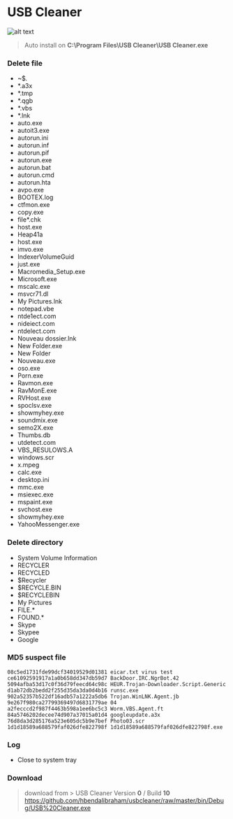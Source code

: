 # USB Cleaner

![alt text](https://github.com/hbendalibraham/usbcleaner/raw/master/screenshot/Capture.PNG "Logo Title Text 1")


> Auto install on **C:\Program Files\USB Cleaner\USB Cleaner.exe**



### Delete file
* ~$*.*
* *.a3x
* *.tmp
* *.qgb
* *.vbs
* *.lnk
* auto.exe
* autoit3.exe
* autorun.ini
* autorun.inf
* autorun.pif
* autorun.exe
* autorun.bat
* autorun.cmd
* autorun.hta
* avpo.exe
* BOOTEX.log
* ctfmon.exe
* copy.exe
* file*.chk
* host.exe
* Heap41a
* host.exe
* imvo.exe
* IndexerVolumeGuid
* just.exe
* Macromedia_Setup.exe
* Microsoft.exe
* mscalc.exe
* msvcr71.dl
* My Pictures.lnk
* notepad.vbe
* ntde1ect.com
* nideiect.com
* ntdelect.com
* Nouveau dossier.lnk
* New Folder.exe
* New Folder
* Nouveau.exe
* oso.exe
* Porn.exe
* Ravmon.exe
* RavMonE.exe
* RVHost.exe
* spoclsv.exe
* showmyhey.exe
* soundmix.exe
* semo2X.exe
* Thumbs.db
* utdetect.com
* VBS_RESULOWS.A
* windows.scr
* x.mpeg
* calc.exe
* desktop.ini
* mmc.exe
* msiexec.exe
* mspaint.exe
* svchost.exe
* showmyhey.exe
* YahooMessenger.exe

### Delete directory
* System Volume Information
* RECYCLER
* RECYCLED
* $Recycler
* $RECYCLE.BIN
* $RECYCLEBIN
* My Pictures
* FILE.*
* FOUND.*
* Skype
* Skypee
* Google

### MD5 suspect file 
```  
08c5ed1731fde99dcf34019529d01381 eicar.txt virus test  
ce61092591917a1a0b658dd347db59d7 BackDoor.IRC.NgrBot.42  
5094afba53d17c0f36d79feecd64c98c HEUR.Trojan-Downloader.Script.Generic  
d1ab72db2bedd2f255d35da3da0d4b16 runsc.exe  
902a52357b522df16adb57a1222a5db6 Trojan.WinLNK.Agent.jb  
9e267f980ca27799369497d6831779ae 04  
a2fecccd2f987f4463b598a1ee6bc5c3 Worm.VBS.Agent.ft  
84a5746202decee74d907a37015a01d4 googleupdate.a3x  
76d8da3d285176a523e605dc5b9e7bef Photo03.scr     
1d1d18589a688579faf026dfe822798f 1d1d18589a688579faf026dfe822798f.exe 
```  

### Log
* Close to system tray  


### Download
> download from > USB Cleaner Version **0** / Build **10**
> <https://github.com/hbendalibraham/usbcleaner/raw/master/bin/Debug/USB%20Cleaner.exe>
